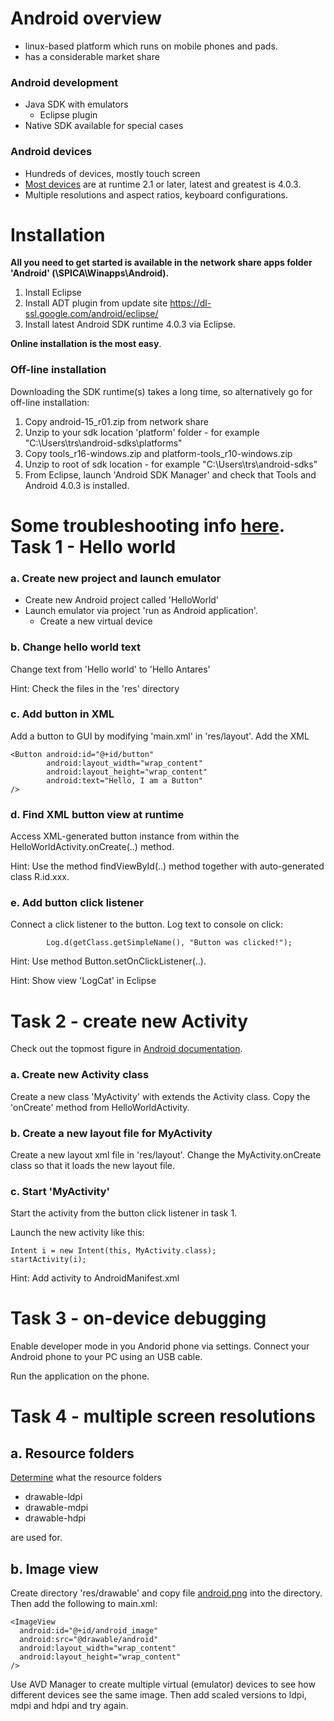 Android overview
=================
* linux-based platform which runs on mobile phones and pads. 
* has a considerable market share

### Android development
* Java SDK with emulators 
    * Eclipse plugin
* Native SDK available for special cases

### Android devices
* Hundreds of devices, mostly touch screen
* [Most devices](http://developer.android.com/resources/dashboard/platform-versions.html) are at runtime 2.1 or later, latest and greatest is 4.0.3. 
* Multiple resolutions and aspect ratios, keyboard configurations.

Installation
============
**All you need to get started is available in the network share apps folder 'Android' (\\SPICA\Winapps\Android).**

1. Install Eclipse
2. Install ADT plugin from update site https://dl-ssl.google.com/android/eclipse/
3. Install latest Android SDK runtime 4.0.3 via Eclipse.

**Online installation is the most easy**. 

### Off-line installation
Downloading the SDK runtime(s) takes a long time, so alternatively go for
off-line installation:

1. Copy android-15_r01.zip from network share
2. Unzip to your sdk location 'platform' folder - for example "C:\Users\trs\android-sdks\platforms"
3. Copy tools_r16-windows.zip and platform-tools_r10-windows.zip
4. Unzip to root of sdk location - for example "C:\Users\trs\android-sdks\"
5. From Eclipse, launch 'Android SDK Manager' and check that Tools and Android 4.0.3 is installed.

Some troubleshooting info [here](http://qdevarena.blogspot.com/2010/05/download-android-sdk-standalone-for.html).
Task 1 - Hello world
====================

### a. Create new project and launch emulator
* Create new Android project called 'HelloWorld'
* Launch emulator via project 'run as Android application'. 
    * Create a new virtual device

### b. Change hello world text
Change text from 'Hello world' to 'Hello Antares'

Hint: Check the files in the 'res' directory

### c. Add button in XML
Add a button to GUI by modifying 'main.xml' in 'res/layout'. Add the XML

    <Button android:id="@+id/button"
            android:layout_width="wrap_content"
            android:layout_height="wrap_content"
            android:text="Hello, I am a Button" 
    />

### d. Find XML button view at runtime
Access XML-generated button instance from within the HelloWorldActivity.onCreate(..) method.

Hint: Use the method findViewById(..) method together with auto-generated class R.id.xxx.

### e. Add button click listener
Connect a click listener to the button. Log text to console on click:

            Log.d(getClass.getSimpleName(), "Button was clicked!");

Hint: Use method Button.setOnClickListener(..).

Hint: Show view 'LogCat' in Eclipse

Task 2 - create new Activity
============================
Check out the topmost figure in [Android documentation](http://developer.android.com/reference/android/app/Activity.html).

### a. Create new Activity class
Create a new class 'MyActivity' with extends the Activity class. Copy the 'onCreate' method from HelloWorldActivity.

### b. Create a new layout file for MyActivity
Create a new layout xml file in 'res/layout'. Change the MyActivity.onCreate class so that it loads the new layout file.

### c. Start 'MyActivity'
Start the activity from the button click listener in task 1. 

Launch the new activity like this: 

    Intent i = new Intent(this, MyActivity.class);
    startActivity(i);

Hint: Add activity to AndroidManifest.xml

Task 3 - on-device debugging
============================
Enable developer mode in you Andorid phone via settings. Connect your Android phone to your PC using an USB cable. 

Run the application on the phone. 

Task 4 - multiple screen resolutions
=====================================
## a. Resource folders
[Determine](http://developer.android.com/guide/practices/screens_support.html) what the resource folders

* drawable-ldpi
* drawable-mdpi
* drawable-hdpi 

are used for. 

## b. Image view
Create directory 'res/drawable' and copy file [android.png](http://www.mediafire.com/imgbnc.php/1ba890f73cfdc925e08b13fe34d5141e6g.jpg) into the directory. Then add the following to main.xml:

    <ImageView 
      android:id="@+id/android_image"
      android:src="@drawable/android"
      android:layout_width="wrap_content"
      android:layout_height="wrap_content"
    />

Use AVD Manager to create multiple virtual (emulator) devices to see how different devices see the same image. Then add scaled versions to ldpi, mdpi and hdpi and try again.